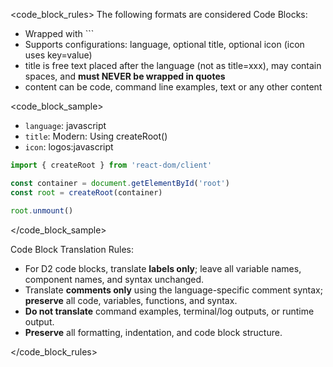 <code_block_rules>
The following formats are considered Code Blocks:

- Wrapped with ```
- Supports configurations: language, optional title, optional icon (icon uses key=value)
- title is free text placed after the language (not as title=xxx), may contain spaces, and **must NEVER be wrapped in quotes**
- content can be code, command line examples, text or any other content

<code_block_sample>

- `language`: javascript
- `title`: Modern: Using createRoot()
- `icon`: logos:javascript

```javascript Modern: Using createRoot() icon=logos:javascript
import { createRoot } from 'react-dom/client'

const container = document.getElementById('root')
const root = createRoot(container)

root.unmount()
```

</code_block_sample>

Code Block Translation Rules:

- For D2 code blocks, translate **labels only**; leave all variable names, component names, and syntax unchanged.
- Translate **comments only** using the language-specific comment syntax; **preserve** all code, variables, functions, and syntax.
- **Do not translate** command examples, terminal/log outputs, or runtime output.
- **Preserve** all formatting, indentation, and code block structure.

</code_block_rules>
